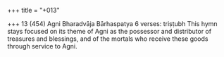 +++
title = "+013"

+++
13 (454)
Agni
Bharadvāja Bārhaspatya
6 verses: triṣṭubh
This hymn stays focused on its theme of Agni as the possessor and distributor of  treasures and blessings, and of the mortals who receive these goods through service  to Agni.